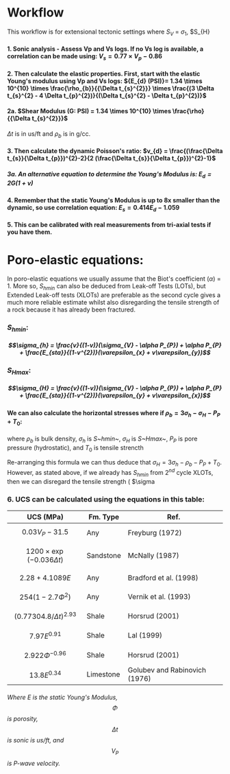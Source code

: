# Workflow
This workflow is for extensional tectonic settings where $S_{V}$ = $\sigma_{1}$, $S_{H}
#### 1. Sonic analysis - Assess Vp and Vs logs. If no Vs log is available, a correlation can be made using: ${V_{s}}= 0.77 \times  {V_{p}} - 0.86$
#### 2. Then calculate the elastic properties. First, start with the elastic Young's modulus using Vp and Vs logs: ${E_{d} (PSI)}= 1.34 \times 10^{10} \times \frac{\rho_{b}}{{\Delta t_{s}^{2}}} \times \frac{(3 \Delta t_{s}^{2} - 4 \Delta t_{p}^{2})}{(\Delta t_{s}^{2} - \Delta t_{p}^{2})}$
#### 2a. $Shear Modulus (G: PSI) = 1.34 \times 10^{10} \times \frac{\rho}{{\Delta t_{s}^{2}}}$
 $\Delta t$ is in us/ft and $\rho_{b}$ is in g/cc.
#### 3. Then calculate the dynamic Poisson's ratio: $v_{d} = \frac{(\frac{\Delta t_{s}}{\Delta t_{p}})^{2}-2}{2 (\frac{\Delta t_{s}}{\Delta t_{p}})^{2}-1}$
##### 3a. An alternative equation to determine the Young's Modulus is: $E_{d} = 2G(1+v)$
#### 4. Remember that the static Young's Modulus is up to 8x smaller than the dynamic, so use correlation equation: $E_{s} = 0.414E_{d} -1.059$
#### 5. This can be calibrated with real measurements from tri-axial tests if you have them.

# Poro-elastic equations:
In poro-elastic equations we usually assume that the Biot's coefficient ($\alpha$) = 1. More so, $S_{hmin}$ can also be deduced from Leak-off Tests (LOTs), but Extended Leak-off tests (XLOTs) are preferable as the second cycle gives a much more reliable estimate whilst also disregarding the tensile strength of a rock because it has already been fractured.
### $S_{hmin}$:
##### $$\sigma_{h} = \frac{v}{(1-v)}(\sigma_{V} - \alpha P_{P}) + \alpha P_{P} + \frac{E_{sta}}{(1-v^{2})}(\varepsilon_{x} + v\varepsilon_{y})$$
### $S_{Hmax}$:
##### $$\sigma_{H} = \frac{v}{(1-v)}(\sigma_{V} - \alpha P_{P}) + \alpha P_{P} + \frac{E_{sta}}{(1-v^{2})}(\varepsilon_{y} + v\varepsilon_{x})$$

####  We can also calculate the horizontal stresses where if $\rho_{b} = 3\sigma_{h} - \sigma_{H} - P_{P} + T_{0}$:
where $\rho_{b}$ is bulk density, $\sigma_{h}$ is *S~hmin~*, $\sigma_{H}$ is *S~Hmax~*, $P_{P}$ is pore pressure (hydrostatic), and $T_{0}$ is tensile strencth

Re-arranging this formula we can thus deduce that $\sigma_{H} = 3\sigma_{h} - \rho_{b} - P_{P} + T_{0}$. However, as stated above, if we already has $S_{hmin}$ from $2^{nd}$ cycle XLOTs, then we can disregard the tensile strength (
$\sigma

### 6. UCS can be calculated using the equations in this table:
| UCS (MPa)| Fm. Type| Ref.
| -------- | ------- |------------------|
| $$0.03V_{P}-31.5$$  | Any| Freyburg (1972) |
| $$1200 \times \exp{(-0.036\Delta t)}$$ | Sandstone | McNally (1987) |
| $$2.28 + 4.1089E$$  | Any | Bradford et al. (1998) |
| $$254(1-2.7\Phi^{2})$$ | Any | Vernik et al. (1993) |
| $$(0.77304.8/\Delta t)^{2.93}$$ | Shale | Horsrud (2001) |
| $$7.97E^{0.91}$$ | Shale | Lal (1999) |
| $$2.922\Phi^{-0.96}$$ | Shale | Horsrud (2001) |
| $$13.8E^{0.34}$$ | Limestone | Golubev and Rabinovich (1976) |
###### Where E is the static Young's Modulus, $$\Phi$$ is porosity, $$\Delta t$$ is sonic is us/ft, and $$V_{P}$$ is P-wave velocity.
<!--stackedit_data:
eyJoaXN0b3J5IjpbNTYzNzYwNzcxLC0xMzkyMTMwNzEyXX0=
-->